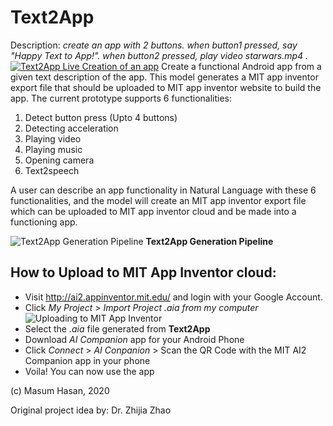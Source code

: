 # Text2App
Description: *create an app with 2 buttons. when button1 pressed, say "Happy Text to App!". when button2 pressed, play video starwars.mp4 .*
[![Text2App Live Creation of an app](http://img.youtube.com/vi/JtETeCqWX2U/0.jpg)](http://www.youtube.com/watch?v=YOUTUBE_VIDEO_ID_HERE "Text2App")
Create a functional Android app from a given text description of the app. This model generates a MIT app inventor export file that should be uploaded to MIT app inventor website to build the app. 
The current prototype supports 6 functionalities: 

1. Detect button press (Upto 4 buttons)
2. Detecting acceleration
3. Playing video
4. Playing music
5. Opening camera
6. Text2speech

A user can describe an app functionality in Natural Language with these 6 functionalities, and the model will create an MIT app inventor export file which can be uploaded to MIT app inventor cloud and be made into a functioning app.

![Text2App Generation Pipeline](https://raw.githubusercontent.com/Masum06/Text2App/master/text2app_diagram.jpg)
**Text2App Generation Pipeline**

## How to Upload to MIT App Inventor cloud:

* Visit http://ai2.appinventor.mit.edu/ and login with your Google Account.
* Click *My Project* > *Import Project .aia from my computer*
![Uploading to MIT App Inventor](https://raw.githubusercontent.com/Masum06/Text2App/master/app_inventor_upload.png)
* Select the *.aia* file generated from **Text2App** 
* Download *AI Companion* app for your Android Phone
* Click *Connect* > *AI Conpanion* > Scan the QR Code with the MIT AI2 Companion app in your phone
* Voila! You can now use the app

(c) Masum Hasan, 2020

Original project idea by: Dr. Zhijia Zhao
